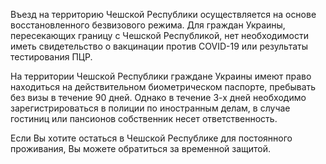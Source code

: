 Въезд на территорию Чешской Республики осуществляется на основе восстановленного безвизового режима. Для граждан Украины, пересекающих границу с Чешской Республикой, нет необходимости иметь свидетельство о вакцинации против COVID-19 или результаты тестирования ПЦР.

На территории Чешской Республики граждане Украины имеют право находиться на действительном биометрическом паспорте, пребывать без визы в течение 90 дней. Однако в течение З-х дней необходимо зарегистрироваться в полиции по иностранным делам, в случае гостиниц или пансионов собственник несет ответственность.

Если Вы хотите остаться в Чешской Республике для постоянного проживания, Вы можете обратиться за временной защитой.